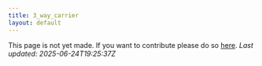 ```yaml
---
title: 3_way_carrier
layout: default
---
```


This page is not yet made. If you want to contribute please do so [here](https://github.com/CrazyH2/Bigstone/blob/wiki/components/3_way_carrier.md).
_Last updated: 2025-06-24T19:25:37Z_

